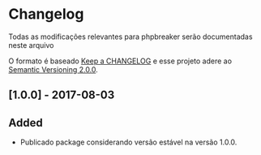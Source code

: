 # Changelog

Todas as modificações relevantes para phpbreaker serão documentadas neste arquivo

O formato é baseado [Keep a CHANGELOG](http://keepachangelog.com/) e esse projeto adere ao [Semantic Versioning 2.0.0](http://semver.org/).  

## [1.0.0] - 2017-08-03

## Added
- Publicado package considerando versão estável na versão 1.0.0.